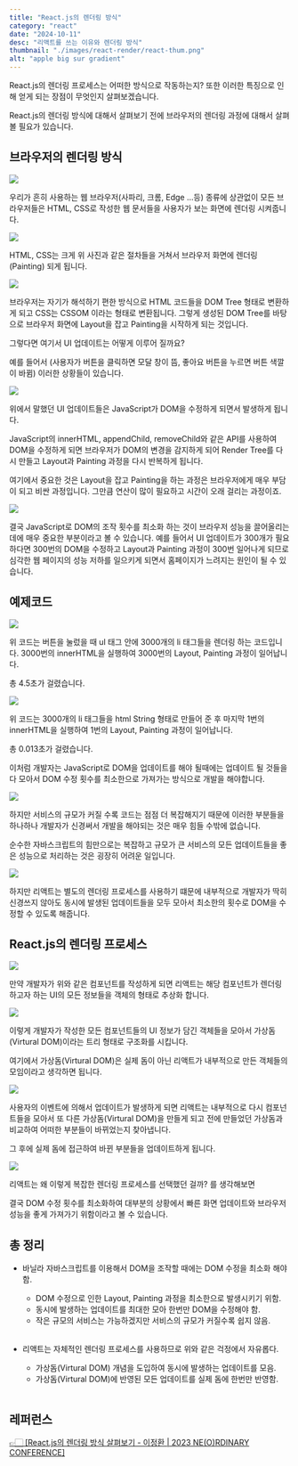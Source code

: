 ```yaml
---
title: "React.js의 렌더링 방식"
category: "react"
date: "2024-10-11"
desc: "리액트를 쓰는 이유와 렌더링 방식"
thumbnail: "./images/react-render/react-thum.png"
alt: "apple big sur gradient"
---
```


React.js의 렌더링 프로세스는 어떠한 방식으로 작동하는지? 또한 이러한 특징으로 인해 얻게 되는 장점이 무엇인지 살펴보겠습니다.

React.js의 렌더링 방식에 대해서 살펴보기 전에 브라우저의 렌더링 과정에 대해서 살펴볼 필요가 있습니다.

## 브라우저의 렌더링 방식

<img src='./images/react-render/react-render(1).png'>
</br>

우리가 흔히 사용하는 웹 브라우저(사파리, 크롬, Edge ...등) 종류에 상관없이 모든 브라우저들은 HTML, CSS로 작성한 웹 문서들을
사용자가 보는 화면에 렌더링 시켜줍니다.

<img src='./images/react-render/react-render(2).png'>
</br>

HTML, CSS는 크게 위 사진과 같은 절차들을 거쳐서 브라우저 화면에 렌더링(Painting) 되게 됩니다.

<img src='./images/react-render/react-render(3).png'>
</br>

브라우저는 자기가 해석하기 편한 방식으로 HTML 코드들을 DOM Tree 형태로 변환하게 되고 CSS는 CSSOM 이라는 형태로 변환됩니다.
그렇게 생성된 DOM Tree를 바탕으로 브라우저 화면에 Layout을 잡고 Painting을 시작하게 되는 것입니다.

그렇다면 여기서 UI 업데이트는 어떻게 이루어 질까요?

예를 들어서 (사용자가 버튼을 클릭하면 모달 창이 뜸, 좋아요 버튼을 누르면 버튼 색깔이 바뀜) 이러한 상황들이 있습니다.

<img src='./images/react-render/react-render(4).png'>
</br>

위에서 말했던 UI 업데이트들은 JavaScript가 DOM을 수정하게 되면서 발생하게 됩니다.

JavaScript의 innerHTML, appendChild, removeChild와 같은 API를 사용하여 DOM을 수정하게 되면
브라우저가 DOM의 변경을 감지하게 되어 Render Tree를 다시 만들고 Layout과 Painting 과정을 다시 반복하게 됩니다.

여기에서 중요한 것은 Layout을 잡고 Painting을 하는 과정은 브라우저에게 매우 부담이 되고 비싼 과정입니다.
그만큼 연산이 많이 필요하고 시간이 오래 걸리는 과정이죠.

<img src='./images/react-render/react-render(5).png'>
</br>

결국 JavaScript로 DOM의 조작 횟수를 최소화 하는 것이 브라우저 성능을 끌어올리는데에 매우 중요한 부분이라고 볼 수 있습니다.
예를 들어서 UI 업데이트가 300개가 필요하다면 300번의 DOM을 수정하고 Layout과 Painting 과정이 300번 일어나게 되므로
심각한 웹 페이지의 성능 저하를 일으키게 되면서 홈페이지가 느려지는 원인이 될 수 있습니다.

## 예제코드

<img src='./images/react-render/react-render-code(1).png'>
</br>

위 코드는 버튼을 눌렀을 때 ul 태그 안에 3000개의 li 태그들을 렌더링 하는 코드입니다.
3000번의 innerHTML을 실행하여 3000번의 Layout, Painting 과정이 일어납니다.

총 4.5초가 걸렸습니다.

<img src='./images/react-render/react-render-code(2).png'>
</br>

위 코드는 3000개의 li 태그들을 html String 형태로 만들어 준 후 마지막 1번의 innerHTML을 실행하여
1번의 Layout, Painting 과정이 일어납니다.

총 0.013초가 걸렸습니다.

이처럼 개발자는 JavaScript로 DOM을 업데이트를 해야 될때에는 업데이트 될 것들을 다 모아서 DOM 수정 횟수를
최소한으로 가져가는 방식으로 개발을 해야합니다.

<img src='./images/react-render/react-render(7).png'>
</br>

하지만 서비스의 규모가 커질 수록 코드는 점점 더 복잡해지기 때문에 이러한 부분들을 하나하나 개발자가 신경써서 개발을 해야되는 것은
매우 힘들 수밖에 없습니다.

순수한 자바스크립트의 힘만으로는 복잡하고 규모가 큰 서비스의 모든 업데이트들을 좋은 성능으로 처리하는 것은
굉장히 어려운 일입니다.

<img src='./images/react-render/react-render(8).png'>
</br>

하지만 리액트는 별도의 렌더링 프로세스를 사용하기 떄문에 내부적으로 개발자가 딱히 신경쓰지 않아도 동시에 발생된 업데이트들을 모두 모아서
최소한의 횟수로 DOM을 수정할 수 있도록 해줍니다.

## React.js의 렌더링 프로세스

<img src='./images/react-render/react-render(9).png'>
</br>

만약 개발자가 위와 같은 컴포넌트를 작성하게 되면 리액트는 해당 컴포넌트가 렌더링 하고자 하는 UI의 모든 정보들을
객체의 형태로 추상화 합니다.

<img src='./images/react-render/react-render(10).png'>
</br>

이렇게 개발자가 작성한 모든 컴포넌트들의 UI 정보가 담긴 객체들을 모아서 가상돔(Virtural DOM)이라는
트리 형태로 구조화를 시킵니다.

여기에서 가상돔(Virtural DOM)은 실제 돔이 아닌 리액트가 내부적으로 만든 객체들의 모임이라고 생각하면 됩니다.

<img src='./images/react-render/react-render(11).png'>
</br>

사용자의 이벤트에 의해서 업데이트가 발생하게 되면 리액트는 내부적으로 다시 컴포넌트들을 모아서 또 다른 가상돔(Virtural DOM)을 만들게 되고
전에 만들었던 가상돔과 비교하여 어떠한 부분들이 바뀌었는지 찾아냅니다.

그 후에 실제 돔에 접근하여 바뀐 부분들을 업데이트하게 됩니다.

<img src='./images/react-render/react-render(12).png'>
</br>

리액트는 왜 이렇게 복잡한 렌더링 프로세스를 선택했던 걸까? 를 생각해보면

결국 DOM 수정 횟수를 최소화하여 대부분의 상황에서 빠른 화면 업데이트와 브라우저 성능을 좋게 가져가기 위함이라고 볼 수 있습니다.

## 총 정리

- 바닐라 자바스크립트를 이용해서 DOM을 조작할 때에는 DOM 수정을 최소화 해야함.

  - DOM 수정으로 인한 Layout, Painting 과정을 최소한으로 발생시키기 위함.
  - 동시에 발생하는 업데이트를 최대한 모아 한번만 DOM을 수정해야 함.
  - 작은 규모의 서비스는 가능하겠지만 서비스의 규모가 커질수록 쉽지 않음.
    </br>
    </br>

- 리액트는 자체적인 렌더링 프로세스를 사용하므로 위와 같은 걱정에서 자유롭다.
  - 가상돔(Virtural DOM) 개념을 도입하여 동시에 발생하는 업데이트를 모음.
  - 가상돔(Virtural DOM)에 반영된 모든 업데이트를 실제 돔에 한번만 반영함.
    </br>
    </br>

## 레퍼런스

<a href="https://youtu.be/N7qlk_GQRJU" target="_blank">👉🏻 [React.js의 렌더링 방식 살펴보기 - 이정환 | 2023 NE(O)RDINARY CONFERENCE]</a>
